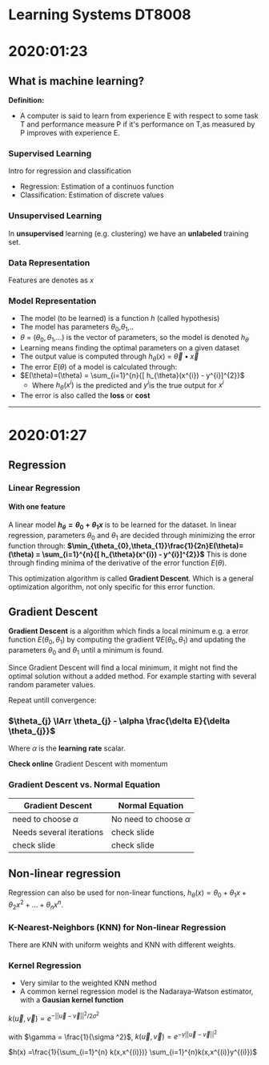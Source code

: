 # Learning Systems DT8008

# 2020:01:23

## **What is machine learning?**
**Definition:**
*   A computer is said to learn from experience E with respect to some task T and performance measure P if it's performance on T,as measured by P improves with experience E.

### **Supervised Learning**
Intro for regression and classification
*   Regression: Estimation of a continuos function
*   Classification: Estimation of discrete values

### **Unsupervised Learning**
In **unsupervised** learning (e.g. clustering) we have an **unlabeled** training set.


### **Data Representation**
 Features are denotes as $x$
### **Model Representation**
*   The model (to be learned) is a function $h$ (called hypothesis)
*   The model has parameters $\theta_0$,$\theta_1$,..
*   $\theta$ = ($\theta_{0},\theta_{1}$,...) is the vector of parameters, so the model is denoted $h_{\theta}$
* Learning means finding the optimal parameters on a given dataset
* The output value is computed through $h_{\theta}(x)$ = $\vec{\theta} \bullet \vec{x}$
* The error $E(\theta)$ of a model is calculated through:
* $E(\theta)=(\theta) = \sum_{i=1}^{n}{[ h_{\theta}(x^{i}) - y^{i}]^{2}}$
  * Where $h_{\theta}(x^{i})$ is the predicted and $y^i$is the true output for $x^i$
* The error is also called the **loss** or **cost**


___

# 2020:01:27

## **Regression**

### **Linear Regression**
#### With one feature
A linear model **$h_{\theta} = \theta_{0} + \theta_{1}x$** is to be learned for the dataset. 
In linear regression, parameters $\theta_{0}$ and $\theta_{1}$ are decided through minimizing the error function through:
**$\min_{\theta_{0},\theta_{1}}\frac{1}{2n}E(\theta)=(\theta) = \sum_{i=1}^{n}{[ h_{\theta}(x^{i}) - y^{i}]^{2}}$** This is done through finding minima of the derivative of the error function $E(\theta)$. 

This optimization algorithm is called **Gradient Descent**. Which is a general optimization algorithm, not only specific for this error function. 

## **Gradient Descent**
**Gradient Descent** is a algorithm which finds a local minimum e.g. a error function $E(\theta_{0},\theta_{1})$ by computing the gradient $\nabla E(\theta_{0},\theta_{1})$ and updating the parameters  $\theta_{0}$ and $\theta_{1}$ until a minimum is found.

Since Gradient Descent will find a local minimum, it might not find the optimal solution without a added method. For example starting with several random parameter values.


Repeat untill convergence:
### $\theta_{j} \lArr \theta_{j} - \alpha \frac{\delta E}{\delta \theta_{j}}$
Where $\alpha$ is the **learning rate** scalar.

**Check online** Gradient Descent with momentum

### Gradient Descent vs. Normal Equation
| Gradient Descent  | Normal Equation |
|-------------------|-----------------|
| need to choose $\alpha$| No need to choose $\alpha$|
| Needs several iterations| check slide|
| check slide | check slide |




## **Non-linear regression**
Regression can also be used for non-linear functions,  $h_{\theta}(x) = \theta_{0} + \theta_{1}x + \theta_{2} x^{2} + ... + \theta_{n} x^{n}$. 

### **K-Nearest-Neighbors (KNN) for Non-linear Regression**
There are KNN with uniform weights and KNN with different weights.

### **Kernel Regression**
*   Very similar to the weighted KNN method
*   A common kernel regression model is the Nadaraya-Watson estimator, with a **Gausian kernel function**

$k(\vec{u},\vec{v}) = e^{-||\vec{u}-\vec{v}||^2 / 2\sigma ^{2}}$

with $\gamma = \frac{1}{\sigma ^2}$, $k(\vec{u},\vec{v}) = e^{-\gamma || \vec{u} - \vec{v}||^2}$

$h(x) =\frac{1}{\sum_{i=1}^{n} k(x,x^{(i)})} \sum_{i=1}^{n}k(x,x^{(i)}y^{(i)})$





 
